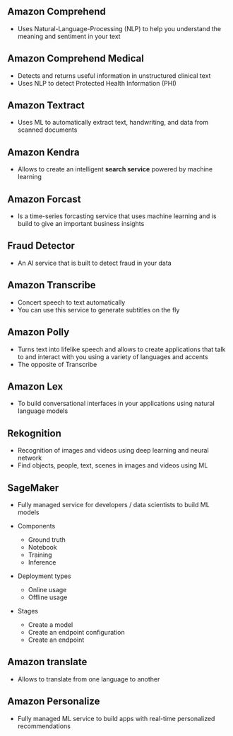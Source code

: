 ## Amazon Comprehend 

- Uses Natural-Language-Processing (NLP) to help you understand the meaning and sentiment in your text

## Amazon Comprehend Medical

- Detects and returns useful information in unstructured clinical text
- Uses NLP to detect Protected Health Information (PHI)

## Amazon Textract

- Uses ML to automatically extract text, handwriting, and data from scanned documents

## Amazon Kendra 

- Allows to create an intelligent **search service** powered by machine learning

## Amazon Forcast 

- Is a time-series forcasting service that uses machine learning and is build to give an important business insights

## Fraud Detector 

- An AI service that is built to detect fraud in your data 

## Amazon Transcribe 

- Concert speech to text automatically
- You can use this service to generate subtitles on the fly

## Amazon Polly 

- Turns text into lifelike speech and allows to create applications that talk to and interact with you using a variety
  of languages and accents
- The opposite of Transcribe

## Amazon Lex

- To build conversational interfaces in your applications using natural language models

## Rekognition 

- Recognition of images and videos using deep learning and neural network 
- Find objects, people, text, scenes in images and videos using ML 

## SageMaker 

- Fully managed service for developers / data scientists to build ML models
- Components
  - Ground truth 
  - Notebook 
  - Training 
  - Inference 

- Deployment types
  - Online usage 
  - Offline usage 
- Stages 
  - Create a model 
  - Create an endpoint configuration 
  - Create an endpoint 

## Amazon translate 

- Allows to translate from one language to another 

## Amazon Personalize

- Fully managed ML service to build apps with real-time personalized recommendations